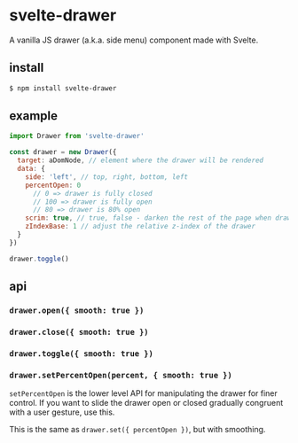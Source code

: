 # svelte-drawer

A vanilla JS drawer (a.k.a. side menu) component made with Svelte.

## install

```sh
$ npm install svelte-drawer
```

## example

```js
import Drawer from 'svelte-drawer'

const drawer = new Drawer({
  target: aDomNode, // element where the drawer will be rendered
  data: {
    side: 'left', // top, right, bottom, left
    percentOpen: 0
      // 0 => drawer is fully closed
      // 100 => drawer is fully open
      // 80 => drawer is 80% open
    scrim: true, // true, false - darken the rest of the page when drawer is open
    zIndexBase: 1 // adjust the relative z-index of the drawer
  }
})

drawer.toggle()
```

## api

### `drawer.open({ smooth: true })`

### `drawer.close({ smooth: true })`

### `drawer.toggle({ smooth: true })`

### `drawer.setPercentOpen(percent, { smooth: true })`

`setPercentOpen` is the lower level API for manipulating the drawer for finer control. If you want to slide the drawer open or closed gradually congruent with a user gesture, use this.

This is the same as `drawer.set({ percentOpen })`, but with smoothing.
